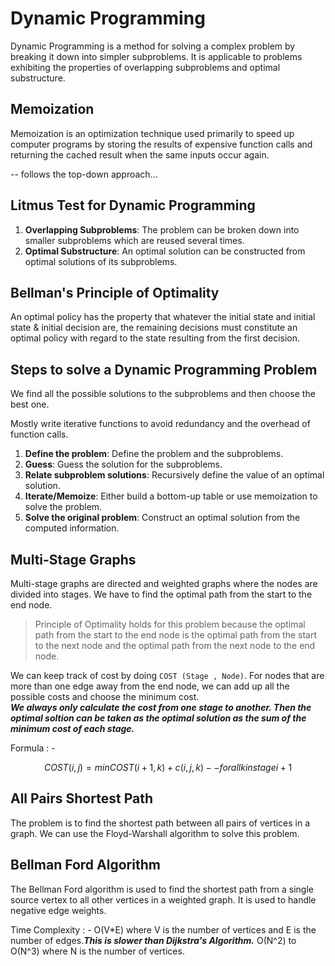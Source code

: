 # Dynamic Programming 

Dynamic Programming is a method for solving a complex problem by breaking it down into simpler subproblems. It is applicable to problems exhibiting the properties of overlapping subproblems and optimal substructure.

## Memoization

Memoization is an optimization technique used primarily to speed up computer programs by storing the results of expensive function calls and returning the cached result when the same inputs occur again.

-- follows the top-down approach...

## Litmus Test for Dynamic Programming

1. **Overlapping Subproblems**: The problem can be broken down into smaller subproblems which are reused several times.
2. **Optimal Substructure**: An optimal solution can be constructed from optimal solutions of its subproblems.

## Bellman's Principle of Optimality

An optimal policy has the property that whatever the initial state and initial state & initial decision are, the remaining decisions must constitute an optimal policy with regard to the state resulting from the first decision.

## Steps to solve a Dynamic Programming Problem

We find all the possible solutions to the subproblems and then choose the best one.

Mostly write iterative functions to avoid redundancy and the overhead of function calls.   

1. **Define the problem**: Define the problem and the subproblems.
2. **Guess**: Guess the solution for the subproblems.
3. **Relate subproblem solutions**: Recursively define the value of an optimal solution.
4. **Iterate/Memoize**: Either build a bottom-up table or use memoization to solve the problem.
5. **Solve the original problem**: Construct an optimal solution from the computed information.

##  Multi-Stage Graphs 

Multi-stage graphs are directed and weighted graphs where the nodes are divided into stages. We have to find the optimal path from the start to the end node.    

> Principle of Optimality holds for this problem because the optimal path from the start to the end node is the optimal path from the start to the next node and the optimal path from the next node to the end node.

We can keep track of cost by doing    ```COST (Stage , Node)```.  For nodes that are more than one edge away from the end node, we can add up all the possible costs and choose the minimum cost.   
 ***We always only calculate the cost from one stage to another. Then the optimal soltion can be taken as the optimal solution as the sum of the minimum cost of each stage.***

 Formula : -
 ```math
    COST (i,j) = min { COST (i+1,k) + c(i,j,k) } 
    --for all k in stage i+1    
```

## All Pairs Shortest Path

The problem is to find the shortest path between all pairs of vertices in a graph. We can use the Floyd-Warshall algorithm to solve this problem.

## Bellman Ford Algorithm

The Bellman Ford algorithm is used to find the shortest path from a single source vertex to all other vertices in a weighted graph. It is used to handle negative edge weights.

Time Complexity : - O(V*E) where V is the number of vertices and E is the number of edges.___This is slower than Dijkstra's Algorithm.___ O(N^2) to O(N^3) where N is the number of vertices.

